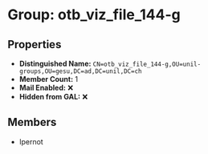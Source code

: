 # Group: otb_viz_file_144-g

## Properties

- **Distinguished Name:** `CN=otb_viz_file_144-g,OU=unil-groups,OU=gesu,DC=ad,DC=unil,DC=ch`
- **Member Count:** 1
- **Mail Enabled:** ❌
- **Hidden from GAL:** ❌

## Members

- lpernot
